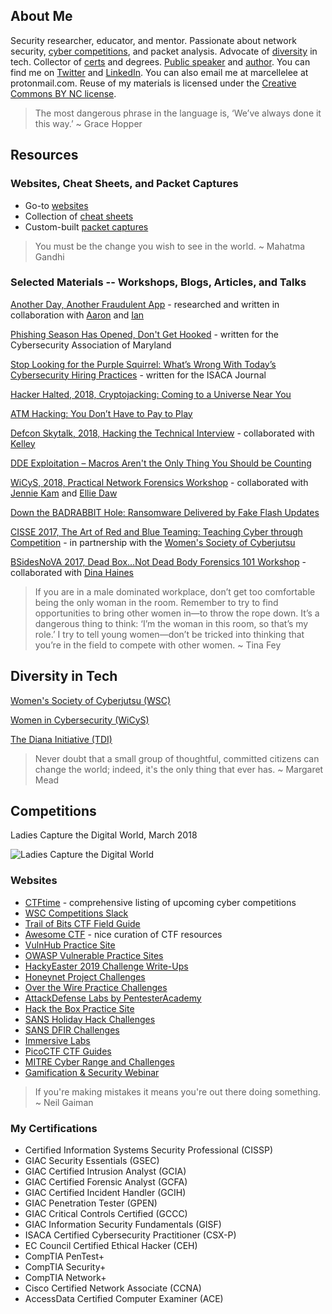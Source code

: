 ## About Me
Security researcher, educator, and mentor. Passionate about network security, [cyber competitions](https://github.com/marcellelee/marcellelee.github.io/blob/master/index.md#competitions), and packet analysis. Advocate of [diversity](https://github.com/marcellelee/marcellelee.github.io/blob/master/index.md#diversity-in-tech) in tech. Collector of [certs](https://github.com/marcellelee/marcellelee.github.io/blob/master/index.md#my-certifications) and degrees. [Public speaker](https://goo.gl/7pXpL8) and [author](https://medium.com/@marcellelee).  You can find me on [Twitter](https://twitter.com/marcelle_fsg) and [LinkedIn](https://www.linkedin.com/in/marcellelee/). You can also email me at marcellelee at protonmail.com. Reuse of my materials is licensed under the [Creative Commons BY NC license](https://creativecommons.org/licenses/by-nc/2.0). 

> The most dangerous phrase in the language is, ‘We’ve always done it this way.’ ~ Grace Hopper

## Resources

###  Websites, Cheat Sheets, and Packet Captures
- Go-to [websites](https://goo.gl/u8q6HR)
- Collection of [cheat sheets](https://goo.gl/XJd2KU)
- Custom-built [packet captures](https://goo.gl/LtQb6W)

> You must be the change you wish to see in the world. ~ Mahatma Gandhi

### Selected Materials -- Workshops, Blogs, Articles, and Talks
[Another Day, Another Fraudulent App](https://www.whiteops.com/blog/another-day-another-fraudulent-app) - researched and written in collaboration with [Aaron](https://twitter.com/aaronsdevera) and [Ian](https://twitter.com/palleiko)

[Phishing Season Has Opened, Don't Get Hooked](https://www.mdcyber.com/blog/phishing-season/) - written for the Cybersecurity Association of Maryland

[Stop Looking for the Purple Squirrel: What’s Wrong With Today’s Cybersecurity Hiring Practices](https://www.isaca.org/Journal/archives/2019/Volume-2/Pages/in-search-of-the-perfect-cybersecurity-job-candidate-you-are-looking-for-a-purple-squirrel.aspx#17) - written for the ISACA Journal

[Hacker Halted, 2018, Cryptojacking: Coming to a Universe Near You](https://goo.gl/V9w15E)

[ATM Hacking: You Don’t Have to Pay to Play](https://www.lookingglasscyber.com/blog/atm-hacking-you-dont-have-to-pay-to-play)

[Defcon Skytalk, 2018, Hacking the Technical Interview](https://goo.gl/au31K2) - collaborated with [Kelley](https://twitter.com/CcSleuth)

[DDE Exploitation – Macros Aren't the Only Thing You Should be Counting](https://www.lookingglasscyber.com/blog/dde-exploitation-macros-arent-the-only-thing-you-should-be-counting)

[WiCyS, 2018, Practical Network Forensics Workshop](https://goo.gl/vnq5mK) - collaborated with [Jennie Kam](https://twitter.com/TXJennieK) and [Ellie Daw](https://twitter.com/cryptoreo)

[Down the BADRABBIT Hole: Ransomware Delivered by Fake Flash Updates](https://www.lookingglasscyber.com/blog/tech-corner/badrabbit-hole-ransomware-delivered-fake-flash-updates)

[CISSE 2017, The Art of Red and Blue Teaming: Teaching Cyber through Competition](https://goo.gl/VjPr4y) - in partnership with the [Women's Society of Cyberjutsu](https://womenscyberjutsu.com)

[BSidesNoVA 2017, Dead Box...Not Dead Body Forensics 101 Workshop](https://goo.gl/5phzNp) - collaborated with [Dina Haines](https://twitter.com/dinaduncan)

> If you are in a male dominated workplace, don’t get too comfortable being the only woman in the room. Remember to try to find opportunities to bring other women in—to throw the rope down. It’s a dangerous thing to think: ‘I’m the woman in this room, so that’s my role.’ I try to tell young women—don’t be tricked into thinking that you’re in the field to compete with other women. ~ Tina Fey

<!-- this-is-a-hidden-flag -->

## Diversity in Tech

[Women's Society of Cyberjutsu (WSC)](https://womenscyberjutsu.org)

[Women in Cybersecurity (WiCyS)](https://wicys.org)

[The Diana Initiative (TDI)](https://www.dianainitiative.org)

> Never doubt that a small group of thoughtful, committed citizens can change the world; indeed, it's the only thing that ever has. ~ Margaret Mead

## Competitions
Ladies Capture the Digital World, March 2018

![Ladies Capture the Digital World](https://github.com/marcellelee/marcellelee.github.io/blob/master/assets/hackedctf.jpeg)

### Websites
- [CTFtime](https://ctftime.org/) - comprehensive listing of upcoming cyber competitions
- [WSC Competitions Slack](https://wsccompetitions.slack.com/) 
- [Trail of Bits CTF Field Guide](https://trailofbits.github.io/ctf/)
- [Awesome CTF](https://github.com/apsdehal/awesome-ctf/blob/master/README.md) - nice curation of CTF resources
- [VulnHub Practice Site](https://www.vulnhub.com/)
- [OWASP Vulnerable Practice Sites](https://www.owasp.org/index.php/OWASP_Vulnerable_Web_Applications_Directory_Project#tab=Main)
- [HackyEaster 2019 Challenge Write-Ups](https://github.com/hackyeaster/he2019_writeup)
- [Honeynet Project Challenges](http://www.honeynet.org/challenges)
- [Over the Wire Practice Challenges](https://overthewire.org/wargames/)
- [AttackDefense Labs by PentesterAcademy](https://public.attackdefense.com)
- [Hack the Box Practice Site](https://www.hackthebox.eu/individuals)
- [SANS Holiday Hack Challenges](https://holidayhackchallenge.com/past-challenges/)
- [SANS DFIR Challenges](https://digital-forensics.sans.org/blog/tags/forensic-challenges)
- [Immersive Labs](https://immersivelabs.com/)
- [PicoCTF CTF Guides](https://picoctf.com/resources)
- [MITRE Cyber Range and Challenges](https://mitrecyberacademy.org/practice/)
- [Gamification & Security Webinar](https://summits.brighttalk.com/webinar/gamification-and-security-the-role-of-competitions-in-readiness-and-defense/?utm_campaign=Twitter&utm_source=brighttalk-sharing&utm_medium=web)

> If you're making mistakes it means you're out there doing something. ~ Neil Gaiman

### My Certifications 
* Certified Information Systems Security Professional (CISSP)
* GIAC Security Essentials (GSEC) 
* GIAC Certified Intrusion Analyst (GCIA)
* GIAC Certified Forensic Analyst (GCFA)
* GIAC Certified Incident Handler (GCIH)
* GIAC Penetration Tester (GPEN)
* GIAC Critical Controls Certified (GCCC)
* GIAC Information Security Fundamentals (GISF)
* ISACA Certified Cybersecurity Practitioner (CSX-P)
* EC Council Certified Ethical Hacker (CEH)
* CompTIA PenTest+
* CompTIA Security+  
* CompTIA Network+ 
* Cisco Certified Network Associate (CCNA) 
* AccessData Certified Computer Examiner (ACE) 
